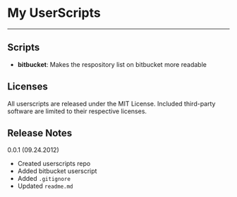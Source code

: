 # My UserScripts
***

## Scripts
* **bitbucket**: Makes the respository list on bitbucket more readable

## Licenses
All userscripts are released under the MIT License. Included third-party software are limited to their respective licenses.

## Release Notes
0.0.1 (09.24.2012)

* Created userscripts repo
* Added bitbucket userscript
* Added `.gitignore`
* Updated `readme.md`